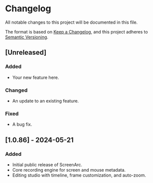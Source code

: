 # Changelog

All notable changes to this project will be documented in this file.

The format is based on [Keep a Changelog](https://keepachangelog.com/en/1.0.0/),
and this project adheres to [Semantic Versioning](https://semver.org/spec/v2.0.0.html).

## [Unreleased]

### Added
- Your new feature here.

### Changed
- An update to an existing feature.

### Fixed
- A bug fix.

## [1.0.86] - 2024-05-21

### Added
- Initial public release of ScreenArc.
- Core recording engine for screen and mouse metadata.
- Editing studio with timeline, frame customization, and auto-zoom.